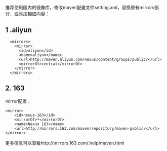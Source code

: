 推荐使用国内的镜像库，修改maven配置文件setting.xml，替换原有mirrors部分，或添加相应内容：
## 1 .aliyun
```
  <mirrors>
    <mirror>
      <id>aliyun</id>
      <name>aliyun</name>
      <url>http://maven.aliyun.com/nexus/content/groups/public/</url>
      <mirrorOf>central</mirrorOf>
    </mirror>
  </mirrors>
```
## 2. 163

mirror配置：
```
<mirror>
    <id>nexus-163</id>
    <mirrorOf>*</mirrorOf>
    <name>Nexus 163</name>
    <url>http://mirrors.163.com/maven/repository/maven-public/</url>
</mirror>
```

更多信息可以查看http://mirrors.163.com/.help/maven.html